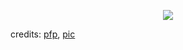 <p align="center">
  <img src="https://pbs.twimg.com/media/F9OliWdbgAAC1y7?format=png&name=small" />
</p>

credits: [pfp](https://twitter.com/pensablee/status/1683088400797106180/photo/1), [pic](https://twitter.com/pensablee/status/1716897904315740551/photo/1)


